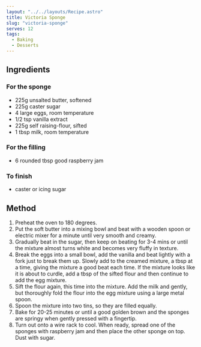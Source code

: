 ```yaml
---
layout: "../../layouts/Recipe.astro"
title: Victoria Sponge
slug: "victoria-sponge"
serves: 12
tags:
  - Baking
  - Desserts
---
```


## Ingredients


### For the sponge

- 225g unsalted butter, softened
- 225g caster sugar
- 4 large eggs, room temperature
- 1/2 tsp vanilla extract
- 225g self raising-flour, sifted
- 1 tbsp milk, room temperature

### For the filling

- 6 rounded tbsp good raspberry jam

### To finish

- caster or icing sugar

## Method

1. Preheat the oven to 180 degrees.
1. Put the soft butter into a mixing bowl and beat with a wooden spoon or electric mixer for a minute until very smooth and creamy.
1. Gradually beat in the sugar, then keep on beating for 3-4 mins or until the mixture almost turns white and becomes very fluffy in texture.
1. Break the eggs into a small bowl, add the vanilla and beat lightly with a fork just to break them up. Slowly add to the creamed mixture, a tbsp at a time, giving the mixture a good beat each time. If the mixture looks like it is about to curdle, add a tbsp of the sifted flour and then continue to add the egg mixture.
1. Sift the flour again, this time into the mixture. Add the milk and gently, but thoroughly fold the flour into the egg mixture using a large metal spoon.
1. Spoon the mixture into two tins, so they are filled equally.
1. Bake for 20-25 minutes or until a good golden brown and the sponges are springy when gently pressed with a fingertip.
1. Turn out onto a wire rack to cool. When ready, spread one of the sponges with raspberry jam and then place the other sponge on top. Dust with sugar.